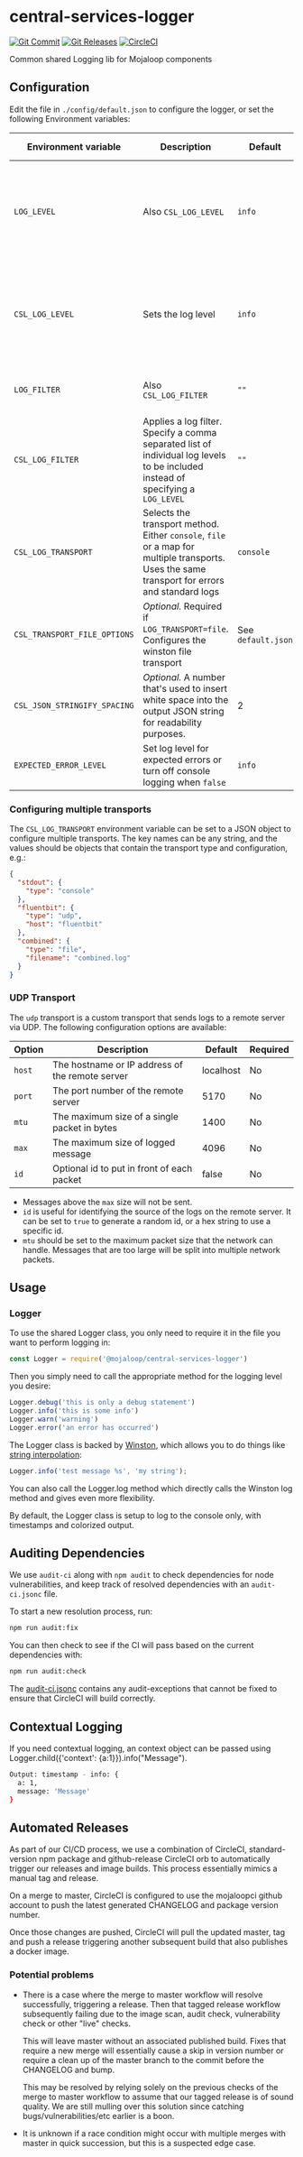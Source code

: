 # central-services-logger
[![Git Commit](https://img.shields.io/github/last-commit/mojaloop/central-services-logger.svg?style=flat)](https://github.com/mojaloop/central-services-logger/commits/master)
[![Git Releases](https://img.shields.io/github/release/mojaloop/central-services-logger.svg?style=flat)](https://github.com/mojaloop/central-services-logger/releases)
[![CircleCI](https://circleci.com/gh/mojaloop/central-services-logger.svg?style=svg)](https://circleci.com/gh/mojaloop/central-services-logger)

Common shared Logging lib for Mojaloop components

## Configuration

<!-- Set the following environment variable `LOG_LEVEL` to the desired log level (i.e. `info`, `debug` etc. - _Note: This must be lower-case._) -->

Edit the file in `./config/default.json` to configure the logger, or set the following Environment variables:

| Environment variable | Description | Default | Available Values |
| --- | --- | --- | --- |
| `LOG_LEVEL` | Also `CSL_LOG_LEVEL` | `info` | `error`, `warn`, `audit`, `trace`, `info`, `perf`, `verbose`, `debug`, `silly` |
| `CSL_LOG_LEVEL` | Sets the log level | `info` | `error`, `warn`, `audit`, `trace`, `info`, `perf`, `verbose`, `debug`, `silly` |
| `LOG_FILTER` | Also `CSL_LOG_FILTER` | `""` | e.g. `"error, trace, verbose" |
| `CSL_LOG_FILTER` | Applies a log filter. Specify a comma separated list of individual log levels to be included instead of specifying a `LOG_LEVEL` | `""` | e.g. `"error, trace, verbose" |
| `CSL_LOG_TRANSPORT` | Selects the transport method. Either `console`, `file` or a map for multiple transports. Uses the same transport for errors and standard logs | `console` | `console`, `file`, `{}` |
| `CSL_TRANSPORT_FILE_OPTIONS` | _Optional._ Required if `LOG_TRANSPORT=file`. Configures the winston file transport | See `default.json` | See the [Winston Docs](https://github.com/winstonjs/winston#common-transport-options) |
| `CSL_JSON_STRINGIFY_SPACING` |  _Optional._  A number that's used to insert white space into the output JSON string for readability purposes. | 2 | integer
| `EXPECTED_ERROR_LEVEL` | Set log level for expected errors or turn off console logging when `false` | `info` | Log levels, `false` |

### Configuring multiple transports

The `CSL_LOG_TRANSPORT` environment variable can be set to a JSON object to
configure multiple transports. The key names can be any string, and the values
should be objects that contain the transport type and configuration, e.g.:

```json
{
  "stdout": {
    "type": "console"
  },
  "fluentbit": {
    "type": "udp",
    "host": "fluentbit"
  },
  "combined": {
    "type": "file",
    "filename": "combined.log"
  }
}
```

### UDP Transport

The `udp` transport is a custom transport that sends logs to a remote server
via UDP. The following configuration options are available:

| Option     | Description                                     | Default   | Required |
| ---        | ---                                             | ---       | ---      |
| `host`     | The hostname or IP address of the remote server | localhost | No       |
| `port`     | The port number of the remote server            | 5170      | No       |
| `mtu`      | The maximum size of a single packet in bytes    | 1400      | No       |
| `max`      | The maximum size of logged message              | 4096      | No       |
| `id`       | Optional id to put in front of each packet      | false     | No       |

- Messages above the `max` size will not be sent.
- `id` is useful for identifying the source of the logs on the remote server.
  It can be set to `true` to generate a random id, or a hex string to use a
  specific id.
- `mtu` should be set to the maximum packet size that the network can handle.
  Messages that are too large will be split into multiple network packets.

## Usage

### Logger

To use the shared Logger class, you only need to require it in the file you want to perform logging in:

```javascript
const Logger = require('@mojaloop/central-services-logger')
```

Then you simply need to call the appropriate method for the logging level you desire:

```javascript
Logger.debug('this is only a debug statement')
Logger.info('this is some info')
Logger.warn('warning')
Logger.error('an error has occurred')
```

The Logger class is backed by [Winston](https://github.com/winstonjs/winston), which allows you to do things like [string interpolation](https://github.com/winstonjs/winston#string-interpolation):

```javascript
Logger.info('test message %s', 'my string');
```

You can also call the Logger.log method which directly calls the Winston log method and gives even more flexibility.

By default, the Logger class is setup to log to the console only, with timestamps and colorized output.

## Auditing Dependencies

We use `audit-ci` along with `npm audit` to check dependencies for node vulnerabilities, and keep track of resolved dependencies with an `audit-ci.jsonc` file.

To start a new resolution process, run:

```bash
npm run audit:fix
```

You can then check to see if the CI will pass based on the current dependencies with:

```bash
npm run audit:check
```

The [audit-ci.jsonc](./audit-ci.jsonc) contains any audit-exceptions that cannot be fixed to ensure that CircleCI will build correctly.

## Contextual Logging

If you need contextual logging, an context object can be passed using Logger.child({'context': {a:1}}).info("Message").

```bash
Output: timestamp - info: {
  a: 1,
  message: 'Message'
}
```

## Automated Releases

As part of our CI/CD process, we use a combination of CircleCI, standard-version
npm package and github-release CircleCI orb to automatically trigger our releases
and image builds. This process essentially mimics a manual tag and release.

On a merge to master, CircleCI is configured to use the mojaloopci github account
to push the latest generated CHANGELOG and package version number.

Once those changes are pushed, CircleCI will pull the updated master, tag and
push a release triggering another subsequent build that also publishes a docker image.

### Potential problems

* There is a case where the merge to master workflow will resolve successfully, triggering
  a release. Then that tagged release workflow subsequently failing due to the image scan,
  audit check, vulnerability check or other "live" checks.

  This will leave master without an associated published build. Fixes that require
  a new merge will essentially cause a skip in version number or require a clean up
  of the master branch to the commit before the CHANGELOG and bump.

  This may be resolved by relying solely on the previous checks of the
  merge to master workflow to assume that our tagged release is of sound quality.
  We are still mulling over this solution since catching bugs/vulnerabilities/etc earlier
  is a boon.

* It is unknown if a race condition might occur with multiple merges with master in
  quick succession, but this is a suspected edge case.
